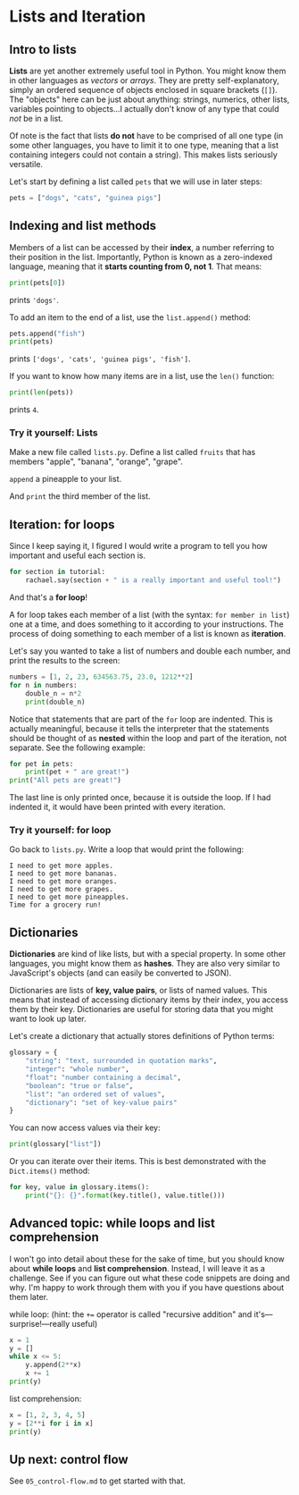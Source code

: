 # Lists and Iteration

## Intro to lists

**Lists** are yet another extremely useful tool in Python. You might know them
in other languages as *vectors* or *arrays*. They are pretty self-explanatory,
simply an ordered sequence of objects enclosed in square brackets (`[]`). The
"objects" here can be just about anything: strings, numerics, other lists,
variables pointing to objects...I actually don't know of any type that could
*not* be in a list.

Of note is the fact that lists **do not** have to be comprised of all one type
(in some other languages, you have to limit it to one type, meaning that a list
containing integers could not contain a string). This makes lists seriously versatile.

Let's start by defining a list called `pets` that we will use in later steps:

```python
pets = ["dogs", "cats", "guinea pigs"]
```

## Indexing and list methods

Members of a list can be accessed by their **index**, a number referring to
their position in the list. Importantly, Python is known as a zero-indexed language,
meaning that it **starts counting from 0, not 1**. That means:

```python
print(pets[0])
```

prints `'dogs'`.

To add an item to the end of a list, use the `list.append()` method:

```python
pets.append("fish")
print(pets)
```

prints `['dogs', 'cats', 'guinea pigs', 'fish']`.

If you want to know how many items are in a list, use the `len()` function:

```python
print(len(pets))
```

prints `4`.

### Try it yourself: Lists

Make a new file called `lists.py`. Define a list called `fruits` that has members
"apple", "banana", "orange", "grape".

`append` a pineapple to your list.

And `print` the third member of the list.

## Iteration: for loops

Since I keep saying it, I figured I would write a program to tell you how important
and useful each section is.

```python
for section in tutorial:
    rachael.say(section + " is a really important and useful tool!")
```

And that's a **for loop**!

A for loop takes each member of a list (with the syntax: `for member in
list`) one at a time, and does something to it according to your instructions.
The process of doing something to each member of a list is known as **iteration**.

Let's say you wanted to take a list of numbers and double each number, and print
the results to the screen:

```python
numbers = [1, 2, 23, 634563.75, 23.0, 1212**2]
for n in numbers:
    double_n = n*2
    print(double_n)
```

Notice that statements that are part of the `for` loop are indented. This is
actually meaningful, because it tells the interpreter that the statements should
be thought of as **nested** within the loop and part of the iteration, not separate.
See the following example:

```python
for pet in pets:
    print(pet + " are great!")
print("All pets are great!")
```

The last line is only printed once, because it is outside the loop. If I had
indented it, it would have been printed with every iteration.

### Try it yourself: for loop

Go back to `lists.py`. Write a loop that would print the following:

    I need to get more apples.
    I need to get more bananas.
    I need to get more oranges.
    I need to get more grapes.
    I need to get more pineapples.
    Time for a grocery run!

## Dictionaries

**Dictionaries** are kind of like lists, but with a special property. In some other
languages, you might know them as **hashes**. They are also very similar to JavaScript's
objects (and can easily be converted to JSON).

Dictionaries are lists of **key, value pairs**, or lists of named values. This
means that instead of accessing dictionary items by their index, you access them
by their key. Dictionaries are useful for storing data that you might want to look
up later.

Let's create a dictionary that actually stores definitions of Python terms:

```python
glossary = {
    "string": "text, surrounded in quotation marks",
    "integer": "whole number",
    "float": "number containing a decimal",
    "boolean": "true or false",
    "list": "an ordered set of values",
    "dictionary": "set of key-value pairs"
}
```

You can now access values via their key:

```python
print(glossary["list"])
```

Or you can iterate over their items. This is best demonstrated with the `Dict.items()` method:

```python
for key, value in glossary.items():
    print("{}: {}".format(key.title(), value.title()))
```

## Advanced topic: while loops and list comprehension

I won't go into detail about these for the sake of time, but you should know
about **while loops** and **list comprehension**. Instead, I will leave it as a
challenge. See if you can figure out what these code snippets are doing and why.
I'm happy to work through them with you if you have questions about them later.

while loop: (hint: the `+=` operator is called "recursive addition" and
it's—surprise!—really useful)

```python
x = 1
y = []
while x <= 5:
    y.append(2**x)
    x += 1
print(y)
```

list comprehension:

```python
x = [1, 2, 3, 4, 5]
y = [2**i for i in x]
print(y)
```

## Up next: control flow

See `05_control-flow.md` to get started with that.
